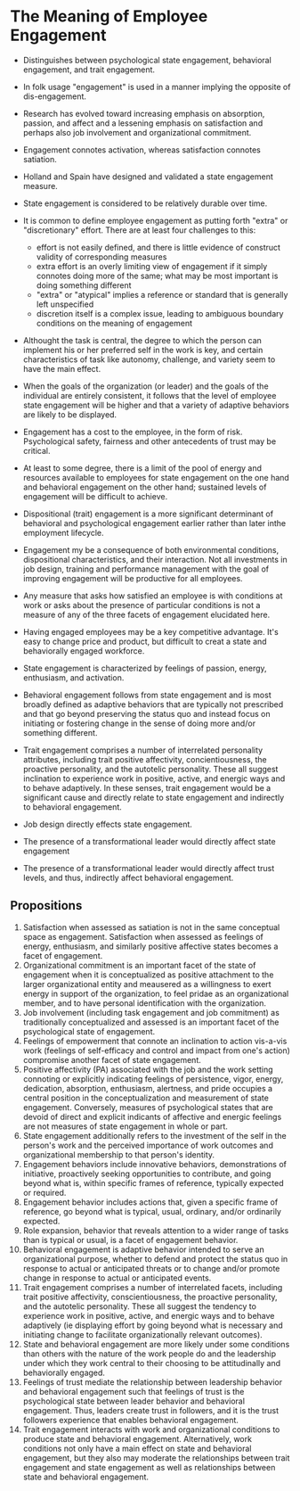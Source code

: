 # The Meaning of Employee Engagement

- Distinguishes between psychological state engagement, behavioral engagement, and trait engagement.
- In folk usage "engagement" is used in a manner implying the opposite of dis-engagement.
- Research has evolved toward increasing emphasis on absorption, passion, and affect and a lessening emphasis on satisfaction and perhaps also job involvement and organizational commitment.
- Engagement connotes activation, whereas satisfaction connotes satiation.
- Holland and Spain have designed and validated a state engagement measure.
- State engagement is considered to be relatively durable over time.
- It is common to define employee engagement as putting forth "extra" or "discretionary" effort. There are at least four challenges to this:
  - effort is not easily defined, and there is little evidence of construct validity of corresponding measures
  - extra effort is an overly limiting view of engagement if it simply connotes doing more of the same; what may be most important is doing something different
  - "extra" or "atypical" implies a reference or standard that is generally left unspecified
  - discretion itself is a complex issue, leading to ambiguous boundary conditions on the meaning of engagement
- Althought the task is central, the degree to which the person can implement his or her preferred self in the work is key, and certain characteristics of task like autonomy, challenge, and variety seem to have the main effect.
- When the goals of the organization (or leader) and the goals of the individual are entirely consistent, it follows that the level of employee state engagement will be higher and that a variety of adaptive behaviors are likely to be displayed.
- Engagement has a cost to the employee, in the form of risk. Psychological safety, fairness and other antecedents of trust may be critical.
- At least to some degree, there is a limit of the pool of energy and resources available to employees for state engagement on the one hand and behavioral engagement on the other hand; sustained levels of engagement will be difficult to achieve.
- Dispositional (trait) engagement is a more significant determinant of behavioral and psychological engagement earlier rather than later inthe employment lifecycle.
- Engagement my be a consequence of both environmental conditions, dispositional characteristics, and their interaction. Not all investments in job design, training and performance management with the goal of improving engagement will be productive for all employees.
- Any measure that asks how satisfied an employee is with conditions at work or asks about the presence of particular conditions is not a measure of any of the three facets of engagement elucidated here.
- Having engaged employees may be a key competitive advantage. It's easy to change price and product, but difficult to creat a state and behaviorally engaged workforce.

- State engagement is characterized by feelings of passion, energy, enthusiasm, and activation.
- Behavioral engagement follows from state engagement and is most broadly defined as adaptive behaviors that are typically not prescribed and that go beyond preserving the status quo and instead focus on initiating or fostering change in the sense of doing more and/or something different.
- Trait engagement comprises a number of interrelated personality attributes, including trait positive affectivity, concientiousness, the proactive personality, and the autotelic personality. These all suggest inclination to experience work in positive, active, and energic ways and to behave adaptively. In these senses, trait engagement would be a significant cause and directly relate to state engagement and indirectly to behavioral engagement.

- Job design directly effects state engagement.
- The presence of a transformational leader would directly affect state engagement
- The presence of a transformational leader would directly affect trust levels, and thus, indirectly affect behavioral engagement.

## Propositions

1. Satisfaction when assessed as satiation is not in the same conceptual space as engagement. Satisfaction when assessed as feelings of energy, enthusiasm, and similarly positive affective states becomes a facet of engagement.
2. Organizational commitment is an important facet of the state of engagement when it is conceptualized as positive attachment to the larger organizational entity and meausered as a willingness to exert energy in support of the organization, to feel pridae as an organizational member, and to have personal identification with the organization.
3. Job involvement (including task engagement and job commitment) as traditionally conceptualized and assessed is an important facet of the psychological state of engagement.
4. Feelings of empowerment that connote an inclination to action vis-a-vis work (feelings of self-efficacy and control and impact from one's action) compromise another facet of state engagement.
5. Positive affectivity (PA) associated with the job and the work setting connoting or explicitly indicating feelings of persistence, vigor, energy, dedication, absorption, enthusiasm, alertness, and pride occupies a central position in the conceptualization and measurement of state engagement. Conversely, measures of psychological states that are devoid of direct and explicit indicants of affective and energic feelings are not measures of state engagement in whole or part.
6. State engagement additionally refers to the investment of the self in the person's work and the perceived importance of work outcomes and organizational membership to that person's identity.
7. Engagement behaviors include innovative behaviors, demonstrations of initiative, proactively seeking opportunities to contribute, and going beyond what is, within specific frames of reference, typically expected or required.
8. Engagement behavior includes actions that, given a specific frame of reference, go beyond what is typical, usual, ordinary, and/or ordinarily expected.
9. Role expansion, behavior that reveals attention to a wider range of tasks than is typical or usual, is a facet of engagement behavior.
10. Behavioral engagement is adaptive behavior intended to serve an organizational purpose, whether to defend and protect the status quo in response to actual or anticipated threats or to change and/or promote change in response to actual or anticipated events.
11. Trait engagement comprises a number of interrelated facets, including trait positive affectivity, conscientiousness, the proactive personality, and the autotelic personality. These all suggest the tendency to experience work in positive, active, and energic ways and to behave adaptively (ie displaying effort by going beyond what is necessary and initiating change to facilitate organizationally relevant outcomes).
12. State and behavioral engagement are more likely under some conditions than others with the nature of the work people do and the leadership under which they work central to their choosing to be attitudinally and behaviorally engaged.
13. Feelings of trust mediate the relationship between leadership behavior and behavioral engagement such that feelings of trust is the psychological state between leader behavior and behavioral engagement. Thus, leaders create trust in followers, and it is the trust followers experience that enables behavioral engagement.
14. Trait engagement interacts with work and organizational conditions to produce state and behavioral engagement. Alternatively, work conditions not only have a main effect on state and behavioral engagement, but they also may moderate the relationships between trait engagement and state engagement as well as relationships between state and behavioral engagement.
